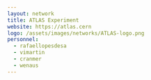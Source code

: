 ```yaml
---
layout: network
title: ATLAS Experiment
website: https://atlas.cern
logo: /assets/images/networks/ATLAS-logo.png
personnel:
  - rafaellopesdesa
  - vimartin
  - cranmer
  - wenaus
---
```

